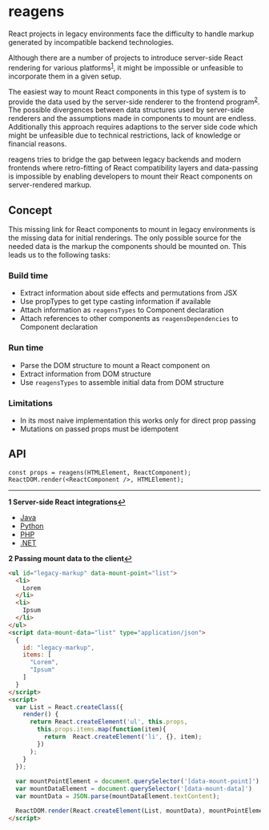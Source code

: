 <!--lint disable no-html-->
# reagens

React projects in legacy environments face the difficulty
to handle markup generated by incompatible backend technologies.

Although there are a number of projects
to introduce server-side React rendering
for various platforms<sup id="a1">[1](#f1)</sup>,
it might be impossible or
unfeasible to incorporate them in a given setup.

The easiest way to mount React components in this type of system
is to provide the data used by the server-side renderer to the
frontend program<sup id="a2">[2](#f2)</sup>.
The possible divergences between data structures used by server-side
renderers and the assumptions made in components to mount are endless.
Additionally this approach requires adaptions to the server
side code which might be unfeasible due to technical restrictions,
lack of knowledge or financial reasons.

reagens tries to bridge the gap between legacy backends
and modern frontends where retro-fitting of React compatibility
layers and data-passing is impossible by enabling developers to
mount their React components on server-rendered markup.


## Concept

This missing link for React components to mount in legacy environments is
the missing data for initial renderings.
The only possible source for the needed data is the markup the components 
should be mounted on. This leads us to the following tasks:

### Build time
*  Extract information about side effects and permutations from JSX
*  Use propTypes to get type casting information if available
*  Attach information as `reagensTypes` to Component declaration
*  Attach references to other components as `reagensDependencies` to Component declaration

### Run time
*  Parse the DOM structure to mount a React component on
*  Extract information from DOM structure
*  Use `reagensTypes` to assemble initial data from DOM structure

### Limitations
*  In its most naive implementation this works only for direct prop passing
*  Mutations on passed props must be idempotent

## API
```
const props = reagens(HTMLElement, ReactComponent);
ReactDOM.render(<ReactComponent />, HTMLElement);
```

---

<b id="f1">1  Server-side React integrations[↩](#a1)</b>

*   [Java](https://github.com/KnisterPeter/jreact)
*   [Python](https://github.com/markfinger/python-react)
*   [PHP](https://github.com/reactjs/react-php-v8js)
*   [.NET](https://github.com/reactjs/React.NET)

<b id="f2">2  Passing mount data to the client[↩](#a2)</b>

```html
<ul id="legacy-markup" data-mount-point="list">
  <li>
    Lorem
  </li>
  <li>
    Ipsum
  </li>
</ul>
<script data-mount-data="list" type="application/json">
  {
    id: "legacy-markup",
    items: [
      "Lorem",
      "Ipsum"
    ]
  }
</script>
<script>
  var List = React.createClass({
    render() {
      return React.createElement('ul', this.props,
        this.props.items.map(function(item){
          return  React.createElement('li', {}, item);
        })
      );
    }
  });
  
  var mountPointElement = document.querySelector('[data-mount-point]');
  var mountDataElement = document.querySelector('[data-mount-data]')
  var mountData = JSON.parse(mountDataElement.textContent);

  ReactDOM.render(React.createElement(List, mountData), mountPointElement);
</script>
```
